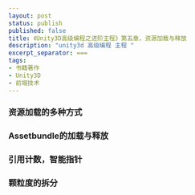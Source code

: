 ```yaml
---
layout: post
status: publish
published: false
title: 《Unity3D高级编程之进阶主程》第五章，资源加载与释放
description: "unity3d 高级编程 主程 "
excerpt_separator: ===
tags:
- 书籍著作
- Unity3D
- 前端技术
---
```


### 资源加载的多种方式

### Assetbundle的加载与释放

### 引用计数，智能指针

### 颗粒度的拆分


